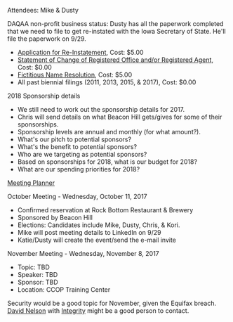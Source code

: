 Attendees: Mike & Dusty

DAQAA non-profit business status: 
  Dusty has all the paperwork completed that we need to file to get re-instated with the Iowa Secretary of State. He'll file the paperwork on 9/29.
  - [Application for Re-Instatement](https://sos.iowa.gov/business/pdf/635_2001.pdf), Cost: $5.00
  - [Statement of Change of Registered Office and/or Registered Agent](https://sos.iowa.gov/business/pdf/635_0119.pdf), Cost: $0.00
  - [Fictitious Name Resolution](https://sos.iowa.gov/business/pdf/635_9999.pdf), Cost: $5.00
  - All past biennial filings (2011, 2013, 2015, & 2017), Cost: $0.00

2018 Sponsorship details
  - We still need to work out the sponsorship details for 2017.
  - Chris will send details on what Beacon Hill gets/gives for some of their sponsorships.
  - Sponsorship levels are annual and monthly (for what amount?).
  - What's our pitch to potential sponsors?
  - What's the benefit to potential sponsors?
  - Who are we targeting as potential sponsors?
  - Based on sponsorships for 2018, what is our budget for 2018?
  - What are our spending priorities for 2018?

[Meeting Planner](https://docs.google.com/spreadsheets/d/1qY6O5bR5MWBwRZ-iIOG0dUWdoj8bld_chOMgfkDfrik/edit?usp=sharing)

  October Meeting - Wednesday, October 11, 2017
  - Confirmed reservation at Rock Bottom Restaurant & Brewery
  - Sponsored by Beacon Hill
  - Elections: Candidates include Mike, Dusty, Chris, & Kori.
  - Mike will post meeting details to LinkedIn on 9/29
  - Katie/Dusty will create the event/send the e-mail invite

  November Meeting - Wednesday, November 8, 2017
  - Topic: TBD
  - Speaker: TBD
  - Sponsor: TBD
  - Location: CCOP Training Center

Security would be a good topic for November, given the Equifax breach. [David Nelson](https://www.integritysrc.com/company/leadership) with [Integrity](https://www.integritysrc.com/) might be a good person to contact.
